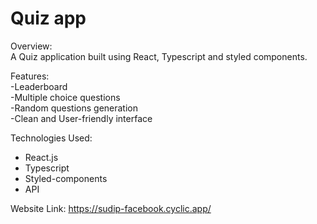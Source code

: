 <h1>Quiz app</h1>
Overview:<br>
A Quiz application built using React, Typescript and styled components.

Features:<br/>
-Leaderboard<br/>
-Multiple choice questions<br/>
-Random questions generation<br/>
-Clean and User-friendly interface<br/>

Technologies Used:<br>
- React.js<br>
- Typescript<br>
- Styled-components<br>
- API<br>


Website Link: https://sudip-facebook.cyclic.app/
